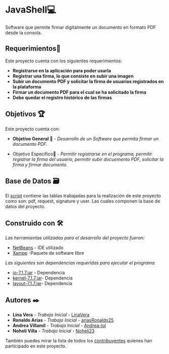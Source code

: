 # JavaShell💻
Software que permite firmar digitalmente un documento en formato PDF desde la consola.


## Requerimientos📄

Este proyecto cuenta con los siguientes requerimientos:

* **Registrarse en la aplicación para poder usarla** 
* **Registrar una firma, lo que consiste en subir una imagen**
* **Subir un documento PDF y solicitar la firma de usuarios registrados en la plataforma**
* **Firmar un documento PDF para el cual se ha solicitado la firma**
* **Debe quedar el registro histórico de las firmas**


## Objetivos 🏆

Este proyecto cuenta con:

* **Objetivo General 💯** - *Desarrollo de un Software que permita firmar un documento PDF.*

* Objetivo Específico🎯  - *Permitir registrarse en el programa, permitir registrar la firma del usuario, permitir subir docuemento PDF, solicitar la firma y firmar documento.*


## Base de Datos 🗃️

El [script](https://github.com/Arquitectura-de-Software-UFPS-2022-I/JavaShell/blob/main/digital_signature.sql) contiene las tablas trabajadas para la realización de este proyecto como son: pdf, request, signature y user. Las cuales componen la base de datos del proyecto.


## Construido con 🛠️

_Las herramientas utilizadas para el desarrollo del proyecto fueron:_

* [NetBeans](https://netbeans.apache.org) - IDE utilizado
* [Xampp](https://www.apachefriends.org/es/index.html) -Paquete de software libre

_Las siguientes son dependencias requeridas para ejecutar el programa_

* [io-7.1.7.jar](https://mvnrepository.com/artifact/com.itextpdf/io/7.1.7) - Dependencia
* [kernel-7.1.7.jar](https://mvnrepository.com/artifact/com.itextpdf/kernel/7.1.7)- Dependencia
* [layout-7.1.7.jar](https://mvnrepository.com/artifact/com.itextpdf/layout/7.1.7)- Dependencia



## Autores ✒️

* **Lina Vera** - *Trabajo Inicial* - [LinaVera](https://github.com/LinaVera)
* **Ronaldo Arias** - *Trabajo Inicial* - [ariasRonaldo25](https://github.com/ariasRonaldo25)
* **Andrea Villamil** - *Trabajo Inicial* - [Andrea-lol](https://github.com/Andrea-lol)
* **Noheli Villa** - *Trabajo Inicial* - [Noheli23](https://github.com/Noheli23)

También puedes mirar la lista de todos los [contribuyentes](https://github.com/Arquitectura-de-Software-UFPS-2022-I/JavaShell/graphs/contributors) quíenes han participado en este proyecto. 


